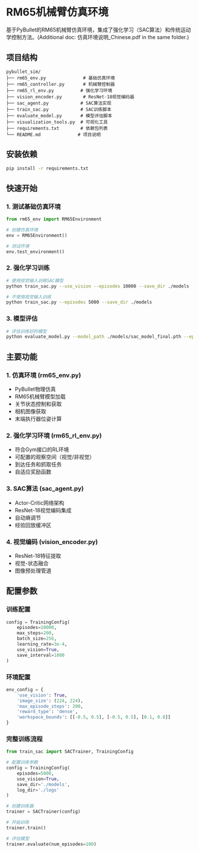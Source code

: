 # RM65机械臂仿真环境

基于PyBullet的RM65机械臂仿真环境，集成了强化学习（SAC算法）和传统运动学控制方法。(Additional doc: 仿真环境说明_Chinese.pdf in the same folder.)

## 项目结构

```
pybullet_sim/
├── rm65_env.py              # 基础仿真环境
├── rm65_controller.py       # 机械臂控制器
├── rm65_rl_env.py          # 强化学习环境
├── vision_encoder.py        # ResNet-18视觉编码器
├── sac_agent.py            # SAC算法实现
├── train_sac.py            # SAC训练脚本
├── evaluate_model.py       # 模型评估脚本
├── visualization_tools.py  # 可视化工具
├── requirements.txt        # 依赖包列表
└── README.md              # 项目说明
```

## 安装依赖

```bash
pip install -r requirements.txt
```

## 快速开始

### 1. 测试基础仿真环境

```python
from rm65_env import RM65Environment

# 创建仿真环境
env = RM65Environment()

# 测试环境
env.test_environment()
```

### 2. 强化学习训练

```bash
# 使用视觉输入训练SAC模型
python train_sac.py --use_vision --episodes 10000 --save_dir ./models

# 不使用视觉输入训练
python train_sac.py --episodes 5000 --save_dir ./models
```

### 3. 模型评估

```bash
# 评估训练好的模型
python evaluate_model.py --model_path ./models/sac_model_final.pth --episodes 100 --save_video
```


## 主要功能

### 1. 仿真环境 (rm65_env.py)
- PyBullet物理仿真
- RM65机械臂模型加载
- 关节状态控制和获取
- 相机图像获取
- 末端执行器位姿计算

### 2. 强化学习环境 (rm65_rl_env.py)
- 符合Gym接口的RL环境
- 可配置的观察空间（视觉/非视觉）
- 到达任务和抓取任务
- 自适应奖励函数

### 3. SAC算法 (sac_agent.py)
- Actor-Critic网络架构
- ResNet-18视觉编码集成
- 自动熵调节
- 经验回放缓冲区

### 4. 视觉编码 (vision_encoder.py)
- ResNet-18特征提取
- 视觉-状态融合
- 图像预处理管道

## 配置参数

### 训练配置
```python
config = TrainingConfig(
    episodes=10000,
    max_steps=200,
    batch_size=256,
    learning_rate=3e-4,
    use_vision=True,
    save_interval=1000
)
```

### 环境配置
```python
env_config = {
    'use_vision': True,
    'image_size': (224, 224),
    'max_episode_steps': 200,
    'reward_type': 'dense',
    'workspace_bounds': [[-0.5, 0.5], [-0.5, 0.5], [0.1, 0.8]]
}
```


### 完整训练流程
```python
from train_sac import SACTrainer, TrainingConfig

# 配置训练参数
config = TrainingConfig(
    episodes=5000,
    use_vision=True,
    save_dir='./models',
    log_dir='./logs'
)

# 创建训练器
trainer = SACTrainer(config)

# 开始训练
trainer.train()

# 评估模型
trainer.evaluate(num_episodes=100)
```
